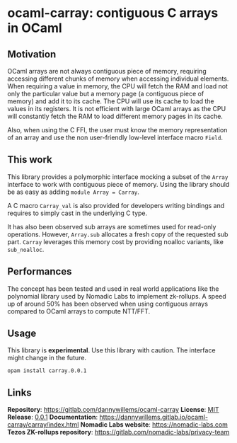 # ocaml-carray: contiguous C arrays in OCaml

## Motivation

OCaml arrays are not always contiguous piece of memory, requiring accessing
different chunks of memory when accessing individual elements. When requiring a
value in memory, the CPU will fetch the RAM and load not only the particular
value but a memory page (a contiguous piece of memory) and add it to its cache.
The CPU will use its cache to load the values in its registers. It is not
efficient with large OCaml arrays as the CPU will constantly fetch the RAM to
load different memory pages in its cache.

Also, when using the C FFI, the user must know the memory representation of an
array and use the non user-friendly low-level interface macro `Field`.

## This work

This library provides a polymorphic interface mocking a subset of the `Array`
interface to work with contiguous piece of memory. Using the library should be
as easy as adding `module Array = Carray`.

A C macro `Carray_val` is also provided for developers writing bindings and
requires to simply cast in the underlying C type.

It has also been observed sub arrays are sometimes used for read-only
operations. However, `Array.sub` allocates a fresh copy of the requested sub
part. `Carray` leverages this memory cost by providing noalloc variants, like
`sub_noalloc`.

## Performances

The concept has been tested and used in real world applications like the
polynomial library used by Nomadic Labs to implement zk-rollups. A speed up of
around 50% has been observed when using contiguous arrays compared to OCaml
arrays to compute NTT/FFT.

## Usage

This library is **experimental**. Use this library with caution. The interface
might change in the future.

```shell
opam install carray.0.0.1
```

## Links

**Repository**: https://gitlab.com/dannywillems/ocaml-carray
**License**: [MIT](https://gitlab.com/dannywillems/ocaml-carray/-/blob/0.0.1/LICENSE)
**Release**: [0.0.1](https://gitlab.com/dannywillems/ocaml-carray/-/tags/0.0.1)
**Documentation**: https://dannywillems.gitlab.io/ocaml-carray/carray/index.html
**Nomadic Labs website**: https://nomadic-labs.com
**Tezos ZK-rollups repository**: https://gitlab.com/nomadic-labs/privacy-team
